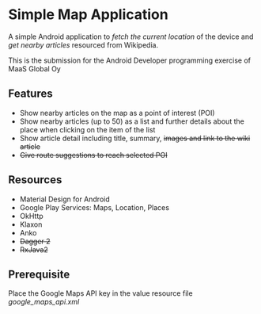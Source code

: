 # Simple Map Application
A simple Android application to *fetch the current location* of the device and *get nearby articles* resourced from Wikipedia.

This is the submission for the Android Developer programming exercise of MaaS Global Oy

## Features
- Show nearby articles on the map as a point of interest (POI)
- Show nearby articles (up to 50) as a list and further details about the place when clicking on the item of the list
- Show article detail including title, summary, ~~images and link to the wiki article~~
- ~~Give route suggestions to reach selected POI~~

## Resources
- Material Design for Android
- Google Play Services: Maps, Location, Places
- OkHttp
- Klaxon
- Anko
- ~~Dagger 2~~
- ~~RxJava2~~

## Prerequisite
Place the Google Maps API key in the value resource file *google_maps_api.xml*